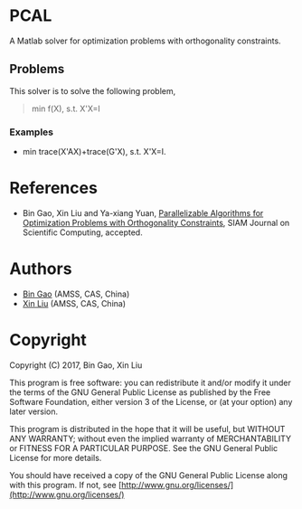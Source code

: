 # PCAL
A Matlab solver for optimization problems with orthogonality constraints.
## Problems
This solver is to solve the following problem,
> min f(X),
  s.t.  X'X=I
### Examples
+ min trace(X'AX)+trace(G'X), s.t.  X'X=I.

# References
+ Bin Gao, Xin Liu and Ya-xiang Yuan, [Parallelizable Algorithms for Optimization Problems with Orthogonality Constraints](https://arxiv.org/abs/1810.03930), SIAM Journal on Scientific Computing, accepted.

# Authors
+ [Bin Gao](https://www.gaobin.cc/) (AMSS, CAS, China)
+ [Xin Liu](http://lsec.cc.ac.cn/~liuxin/index.html) (AMSS, CAS, China)
# Copyright
Copyright (C) 2017, Bin Gao, Xin Liu

This program is free software: you can redistribute it and/or modify it under the terms of the GNU General Public License as published by the Free Software Foundation, either version 3 of the License, or (at your option) any later version.

This program is distributed in the hope that it will be useful, but WITHOUT ANY WARRANTY; without even the implied warranty of MERCHANTABILITY or FITNESS FOR A PARTICULAR PURPOSE. See the GNU General Public License for more details.

You should have received a copy of the GNU General Public License along with this program. If not, see [http://www.gnu.org/licenses/](http://www.gnu.org/licenses/)
